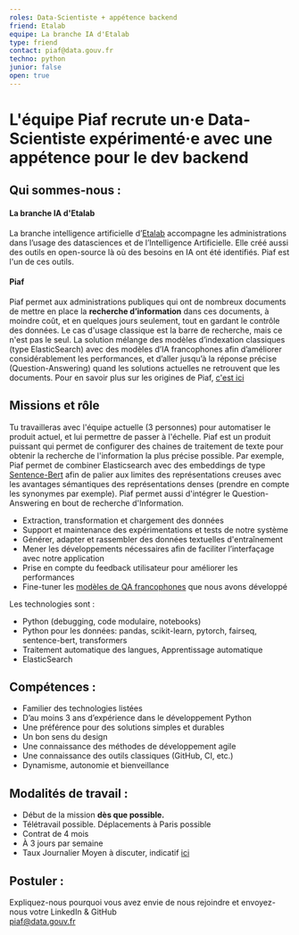 ```yaml
---
roles: Data-Scientiste + appétence backend
friend: Etalab
equipe: La branche IA d'Etalab
type: friend
contact: piaf@data.gouv.fr
techno: python
junior: false
open: true
---
```


# L'équipe Piaf recrute un·e Data-Scientiste expérimenté·e avec une appétence pour le dev backend

## Qui sommes-nous : 

#### La branche IA d'Etalab

La branche intelligence artificielle d’[Etalab](https://www.etalab.gouv.fr/) accompagne les administrations dans l’usage des datasciences et de l’Intelligence Artificielle. Elle créé aussi des outils en open-source là où des besoins en IA ont été identifiés. Piaf est l'un de ces outils.  
 
#### Piaf
Piaf permet aux administrations publiques qui ont de nombreux documents de mettre en place la **recherche d’information** dans ces documents, à moindre coût, et en quelques jours seulement, tout en gardant le contrôle des données. Le cas d'usage classique est la barre de recherche, mais ce n'est pas le seul. 
La solution mélange des modèles d’indexation classiques (type ElasticSearch) avec des modèles d’IA francophones afin d’améliorer considérablement les performances, et d’aller jusqu’à la réponse précise (Question-Answering) quand les solutions actuelles ne retrouvent que les documents. Pour en savoir plus sur les origines de Piaf, [c'est ici](https://piaf.etalab.studio/)

## Missions et rôle

Tu travailleras avec l'équipe actuelle (3 personnes) pour automatiser le produit actuel, et lui permettre de passer à l'échelle. Piaf est un produit puissant qui permet de configurer des chaines de traitement de texte pour obtenir la recherche de l'information la plus précise possible. Par exemple, Piaf permet de combiner Elasticsearch avec des embeddings de type [Sentence-Bert](https://www.sbert.net/) afin de palier aux limites des représentations creuses avec les avantages sémantiques des représentations denses (prendre en compte les synonymes par exemple). Piaf permet aussi d'intégrer le Question-Answering en bout de recherche d'Information. 

- Extraction, transformation et chargement des données
- Support et maintenance des expérimentations et tests de notre système
- Générer, adapter et rassembler des données textuelles d'entraînement
- Mener les développements nécessaires afin de faciliter l’interfaçage avec notre application
- Prise en compte du feedback utilisateur pour améliorer les performances
- Fine-tuner les [modèles de QA francophones](https://huggingface.co/etalab-ia) que nous avons développé


Les technologies sont :

* Python (debugging, code modulaire, notebooks)
* Python pour les données: pandas, scikit-learn, pytorch, fairseq, sentence-bert, transformers
* Traitement automatique des langues, Apprentissage automatique
* ElasticSearch

## Compétences :

* Familier des technologies listées
* D’au moins 3 ans d’expérience dans le développement Python
* Une préférence pour des solutions simples et durables
* Un bon sens du design
* Une connaissance des méthodes de développement agile
* Une connaissance des outils classiques (GitHub, CI, etc.)
* Dynamisme, autonomie et bienveillance


## Modalités de travail :

* Début de la mission **dès que possible.**
* Télétravail possible. Déplacements à Paris possible
* Contrat de 4 mois
* À 3 jours par semaine
* Taux Journalier Moyen à discuter, indicatif [ici](https://doc.incubateur.net/communaute/travailler-a-beta-gouv/recrutement/remuneration)

## Postuler :

Expliquez-nous pourquoi vous avez envie de nous rejoindre et envoyez-nous votre LinkedIn & GitHub  
piaf@data.gouv.fr
